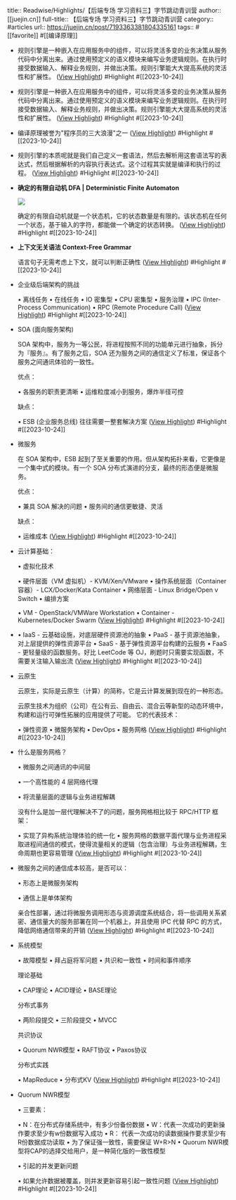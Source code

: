 title:: Readwise/Highlights/【后端专场 学习资料三】字节跳动青训营
author:: [[juejin.cn]]
full-title:: 【后端专场 学习资料三】字节跳动青训营
category:: #articles
url:: https://juejin.cn/post/7193363381804335161
tags:: #[[favorite]] #[[编译原理]]
- 规则引擎是一种嵌入在应用服务中的组件，可以将灵活多变的业务决策从服务代码中分离出来。通过使用预定义的语义模块来编写业务逻辑规则。在执行时接受数据输入、解释业务规则，并做出决策。规则引擎能大大提高系统的灵活性和扩展性。 ([View Highlight](https://read.readwise.io/read/01hdg2djjn9bht34v7h08jfr2f)) #Highlight #[[2023-10-24]]
- 规则引擎是一种嵌入在应用服务中的组件，可以将灵活多变的业务决策从服务代码中分离出来。通过使用预定义的语义模块来编写业务逻辑规则。在执行时接受数据输入、解释业务规则，并做出决策。规则引擎能大大提高系统的灵活性和扩展性。 ([View Highlight](https://read.readwise.io/read/01hdg2dmsbgy8znzn7v8f2bga7)) #Highlight #[[2023-10-24]]
- 编译原理被誉为"程序员的三大浪漫"之一 ([View Highlight](https://read.readwise.io/read/01hdg2en6efhvk9sp2rf3b3kpc)) #Highlight #[[2023-10-24]]
- 规则引擎的本质呢就是我们自己定义一套语法，然后去解析用这套语法写的表达式，然后根据解析的内容执行表达式。这个过程其实就是编译和执行的过程。 ([View Highlight](https://read.readwise.io/read/01hdg2et577w2d7rr13zrgnx5c)) #Highlight #[[2023-10-24]]
- **确定的有限自动机 DFA |** **Deterministic Finite Automaton**
  
  ![](https://p3-juejin.byteimg.com/tos-cn-i-k3u1fbpfcp/7fb1507b67fb41d6860254c2266ab00e~tplv-k3u1fbpfcp-zoom-in-crop-mark:1512:0:0:0.awebp)
  
  确定的有限自动机就是一个状态机，它的状态数量是有限的。该状态机在任何一个状态，基于输入的字符，都能做一个确定的状态转换。 ([View Highlight](https://read.readwise.io/read/01hdg2g84fk7kxjvqdwhy3sxaf)) #Highlight #[[2023-10-24]]
- **上下文无关语法 Context-Free Grammar**
  
  语言句子无需考虑上下文，就可以判断正确性 ([View Highlight](https://read.readwise.io/read/01hdg2gv3t2rv8dghxj0dxymtm)) #Highlight #[[2023-10-24]]
- 企业级后端架构的挑战
  
  •   离线任务
  •   在线任务
  •   IO 密集型
  •   CPU 密集型
  •   服务治理
  •   IPC (Inter-Process Communication)
  •   RPC (Remote Procedure Call) ([View Highlight](https://read.readwise.io/read/01hdg2kyhq9dkvwkztgpkvf6ep)) #Highlight #[[2023-10-24]]
- SOA (面向服务架构)
  
  SOA 架构中，服务为一等公民，将进程按照不同的功能单元进行抽象，拆分为『服务』。有了服务之后，SOA 还为服务之间的通信定义了标准，保证各个服务之间通讯体验的一致性。
  
  优点：
  
  •   各服务的职责更清晰
  •   运维粒度减小到服务，爆炸半径可控
  
  缺点：
  
  •   ESB (企业服务总线) 往往需要一整套解决方案 ([View Highlight](https://read.readwise.io/read/01hdg2mepa9nc3te0fcemzqhke)) #Highlight #[[2023-10-24]]
- 微服务
  
  在 SOA 架构中，ESB 起到了至关重要的作用。但从架构拓扑来看，它更像是一个集中式的模块。有一个 SOA 分布式演进的分支，最终的形态便是微服务。
  
  优点：
  
  •   兼具 SOA 解决的问题
  •   服务间的通信更敏捷、灵活
  
  缺点：
  
  •   运维成本 ([View Highlight](https://read.readwise.io/read/01hdg2mpbdcqfrtmj9nmw0wma5)) #Highlight #[[2023-10-24]]
- 云计算基础：
  
  •   虚拟化技术
    
    •   硬件层面（VM 虚拟机）- KVM/Xen/VMware
    •   操作系统层面（Container 容器）- LCX/Docker/Kata Container
    •   网络层面 - Linux Bridge/Open v Switch
  •   编排方案
    
    •   VM - OpenStack/VMWare Workstation
    •   Container - Kubernetes/Docker Swarm ([View Highlight](https://read.readwise.io/read/01hdg2myxwj0hxkj8c3jqzxm4z)) #Highlight #[[2023-10-24]]
- •   IaaS - 云基础设施，对底层硬件资源池的抽象
  •   PaaS - 基于资源池抽象，对上层提供的弹性资源平台
  •   SaaS - 基于弹性资源平台构建的云服务
  •   FaaS - 更轻量级的函数服务。好比 LeetCode 等 OJ，刷题时只需要实现函数，不需要关注输入输出流 ([View Highlight](https://read.readwise.io/read/01hdg2n28gv4bqtr7bxvzmqtfw)) #Highlight #[[2023-10-24]]
- 云原生
  
  云原生，实际是云原生（计算）的简称，它是云计算发展到现在的一种形态。
  
  云原生技术为组织（公司）在公有云、自由云、混合云等新型的动态环境中，构建和运行可弹性拓展的应用提供了可能。 它的代表技术：
  
  •   弹性资源
  •   微服务架构
  •   DevOps
  •   服务网格 ([View Highlight](https://read.readwise.io/read/01hdg2n92ccc3dz65zn7y5cye7)) #Highlight #[[2023-10-24]]
- 什么是服务网格？
  
  •   微服务之间通讯的中间层
    
  •   一个高性能的 4 层网络代理
    
  •   将流量层面的逻辑与业务进程解耦
    
  
  没有什么是加一层代理解决不了的问题，服务网格相比较于 RPC/HTTP 框架：
  
  •   实现了异构系统治理体验的统一化
  •   服务网格的数据平面代理与业务进程采取进程间通信的模式，使得流量相关的逻辑（包含治理）与业务进程解耦，生命周期也更容易管理 ([View Highlight](https://read.readwise.io/read/01hdg2ny4d0gt7zq7cgpe4xcbr)) #Highlight #[[2023-10-24]]
- 微服务之间的通信成本较高，是否可以：
  
  •   形态上是微服务架构
    
  •   通信上是单体架构
    
  
  亲合性部署，通过将微服务调用形态与资源调度系统结合，将一些调用关系紧密、通信量大的服务部署在同一个机器上，并且使用 IPC 代替 RPC 的方式，降低网络通信带来的开销 ([View Highlight](https://read.readwise.io/read/01hdg2q0a52as98rfxaag5rhem)) #Highlight #[[2023-10-24]]
- 系统模型
  
  •   故障模型
  •   拜占庭将军问题
  •   共识和一致性
  •   时间和事件顺序
  
  理论基础
  
  •   CAP理论
  •   ACID理论
  •   BASE理论
  
  分布式事务
  
  •   两阶段提交
  •   三阶段提交
  •   MVCC
  
  共识协议
  
  •   Quorum NWR模型
  •   RAFT协议
  •   Paxos协议
  
  分布式实践
  
  •   MapReduce
  •   分布式KV ([View Highlight](https://read.readwise.io/read/01hdg2qwage680zr4nc067t50p)) #Highlight #[[2023-10-24]]
- Quorum NWR模型
  
  •   三要素：
    
    •   N：在分布式存储系统中，有多少份备份数据
    •   W：代表一次成功的更新操作要求至少有w份数据写入成功
    •   R： 代表一次成功的读数据操作要求至少有R份数据成功读取
    •   为了保证强一致性，需要保证 W+R>N
  •   Quorum NWR模型将CAP的选择交给用户，是一种简化版的一致性模型
    
  •   引起的并发更新问题
    
    •   如果允许数据被覆盖，则并发更新容易引起一致性问题 ([View Highlight](https://read.readwise.io/read/01hdg2r8kayvjy718arebx4xj9)) #Highlight #[[2023-10-24]]